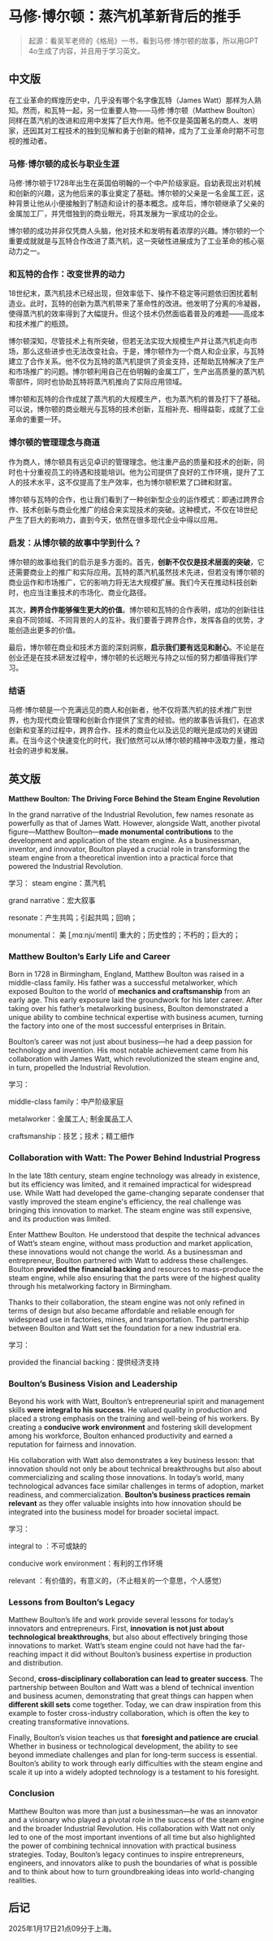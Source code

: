 # 马修·博尔顿：蒸汽机革新背后的推手



> 起源：看吴军老师的《格局》一书，看到马修·博尔顿的故事，所以用GPT 4o生成了内容，并且用于学习英文。

## 中文版



在工业革命的辉煌历史中，几乎没有哪个名字像瓦特（James Watt）那样为人熟知。然而，和瓦特一起，另一位重要人物——马修·博尔顿（Matthew Boulton）同样在蒸汽机的改进和应用中发挥了巨大作用。他不仅是英国著名的商人、发明家，还因其对工程技术的独到见解和勇于创新的精神，成为了工业革命时期不可忽视的推动者。

### 马修·博尔顿的成长与职业生涯

马修·博尔顿于1728年出生在英国伯明翰的一个中产阶级家庭。自幼表现出对机械和创新的兴趣，这为他后来的事业奠定了基础。博尔顿的父亲是一名金属工匠，这种背景让他从小便接触到了制造和设计的基本概念。成年后，博尔顿继承了父亲的金属加工厂，并凭借独到的商业眼光，将其发展为一家成功的企业。

博尔顿的成功并非仅凭商人头脑，他对技术和发明有着浓厚的兴趣。博尔顿的一个重要成就就是与瓦特合作改进了蒸汽机，这一突破性进展成为了工业革命的核心驱动力之一。

### 和瓦特的合作：改变世界的动力

18世纪末，蒸汽机技术已经出现，但效率低下、操作不稳定等问题依旧困扰着制造业。此时，瓦特的创新为蒸汽机带来了革命性的改进。他发明了分离的冷凝器，使得蒸汽机的效率得到了大幅提升。但这个技术仍然面临着普及的难题——高成本和技术推广的瓶颈。

博尔顿深知，尽管技术上有所突破，但若无法实现大规模生产并让蒸汽机走向市场，那么这些进步也无法改变社会。于是，博尔顿作为一个商人和企业家，与瓦特建立了合作关系。他不仅为瓦特的蒸汽机提供了资金支持，还帮助瓦特解决了生产和市场推广的问题。博尔顿利用自己在伯明翰的金属工厂，生产出高质量的蒸汽机零部件，同时也协助瓦特将蒸汽机推向了实际应用领域。

博尔顿和瓦特的合作成就了蒸汽机的大规模生产，也为蒸汽机的普及打下了基础。可以说，博尔顿的商业眼光与瓦特的技术创新，互相补充、相得益彰，成就了工业革命的重要一环。

### 博尔顿的管理理念与商道

作为商人，博尔顿具有远见卓识的管理理念。他注重产品的质量和技术的创新，同时也十分重视员工的待遇和技能培训。他为公司提供了良好的工作环境，提升了工人的技术水平，这不仅提高了生产效率，也为博尔顿积累了口碑和财富。

博尔顿与瓦特的合作，也让我们看到了一种创新型企业的运作模式：即通过跨界合作、技术创新与商业化推广的结合来实现技术的突破。这种模式，不仅在18世纪产生了巨大的影响力，直到今天，依然在很多现代企业中得以应用。

### 启发：从博尔顿的故事中学到什么？

博尔顿的故事给我们的启示是多方面的。首先，**创新不仅仅是技术层面的突破**，它还需要商业上的推广和实际应用。瓦特的蒸汽机虽然技术先进，但若没有博尔顿的商业运作和市场推广，它的影响力将无法大规模扩展。我们今天在推动科技创新时，也应当注重技术的市场化、商业化路径。

其次，**跨界合作能够催生更大的价值**。博尔顿和瓦特的合作表明，成功的创新往往来自不同领域、不同背景的人的互补。我们要善于跨界合作，发挥各自的优势，才能创造出更多的价值。

最后，博尔顿在商业和技术方面的深刻洞察，**启示我们要有远见和耐心**。不论是在创业还是在技术研发过程中，博尔顿的长远眼光与持之以恒的努力都值得我们学习。

### 结语

马修·博尔顿是一个充满远见的商人和创新者，他不仅将蒸汽机的技术推广到世界，也为现代商业管理和创新合作提供了宝贵的经验。他的故事告诉我们，在追求创新和变革的过程中，跨界合作、技术的商业化以及远见的眼光是成功的关键因素。在当今这个快速变化的时代，我们依然可以从博尔顿的精神中汲取力量，推动社会的进步和发展。



## 英文版



**Matthew Boulton: The Driving Force Behind the Steam Engine Revolution**

In the grand narrative of the Industrial Revolution, few names resonate as powerfully as that of James Watt. However, alongside Watt, another pivotal figure—Matthew Boulton—**made monumental contributions** to the development and application of the steam engine. As a businessman, inventor, and innovator, Boulton played a crucial role in transforming the steam engine from a theoretical invention into a practical force that powered the Industrial Revolution.

学习：
steam engine：蒸汽机

grand narrative：宏大叙事

resonate：产生共鸣；引起共鸣；回响；

monumental： 美 [ˌmɑːnjuˈmentl] 重大的；历史性的；不朽的；巨大的；



### Matthew Boulton’s Early Life and Career

Born in 1728 in Birmingham, England, Matthew Boulton was raised in a middle-class family. His father was a successful metalworker, which exposed Boulton to the world of **mechanics and craftsmanship** from an early age. This early exposure laid the groundwork for his later career. After taking over his father’s metalworking business, Boulton demonstrated a unique ability to combine technical expertise with business acumen, turning the factory into one of the most successful enterprises in Britain.

Boulton’s career was not just about business—he had a deep passion for technology and invention. His most notable achievement came from his collaboration with James Watt, which revolutionized the steam engine and, in turn, propelled the Industrial Revolution.

学习：

middle-class family：中产阶级家庭

metalworker：金属工人; 制金属品工人

craftsmanship：技艺；技术；精工细作



### Collaboration with Watt: The Power Behind Industrial Progress

In the late 18th century, steam engine technology was already in existence, but its efficiency was limited, and it remained impractical for widespread use. While Watt had developed the game-changing separate condenser that vastly improved the steam engine's efficiency, the real challenge was bringing this innovation to market. The steam engine was still expensive, and its production was limited.

Enter Matthew Boulton. He understood that despite the technical advances of Watt’s steam engine, without mass production and market application, these innovations would not change the world. As a businessman and entrepreneur, Boulton partnered with Watt to address these challenges. Boulton **provided the financial backing** and resources to mass-produce the steam engine, while also ensuring that the parts were of the highest quality through his metalworking factory in Birmingham.

Thanks to their collaboration, the steam engine was not only refined in terms of design but also became affordable and reliable enough for widespread use in factories, mines, and transportation. The partnership between Boulton and Watt set the foundation for a new industrial era.



学习：

provided the financial backing：提供经济支持



### Boulton’s Business Vision and Leadership

Beyond his work with Watt, Boulton’s entrepreneurial spirit and management skills **were integral to his success**. He valued quality in production and placed a strong emphasis on the training and well-being of his workers. By creating a **conducive work environment** and fostering skill development among his workforce, Boulton enhanced productivity and earned a reputation for fairness and innovation.

His collaboration with Watt also demonstrates a key business lesson: that innovation should not only be about technical breakthroughs but also about commercializing and scaling those innovations. In today’s world, many technological advances face similar challenges in terms of adoption, market readiness, and commercialization. **Boulton’s business practices remain relevant** as they offer valuable insights into how innovation should be integrated into the business model for broader societal impact.

学习：

integral to ：不可或缺的

conducive work environment：有利的工作环境

relevant ：有价值的，有意义的，（不止相关的一个意思，个人感觉）



### Lessons from Boulton’s Legacy

Matthew Boulton’s life and work provide several lessons for today’s innovators and entrepreneurs. First, **innovation is not just about technological breakthroughs**, but also about effectively bringing those innovations to market. Watt’s steam engine could not have had the far-reaching impact it did without Boulton’s business expertise in production and distribution.

Second, **cross-disciplinary collaboration can lead to greater success**. The partnership between Boulton and Watt was a blend of technical invention and business acumen, demonstrating that great things can happen when **different skill sets** come together. Today, we can draw inspiration from this example to foster cross-industry collaboration, which is often the key to creating transformative innovations.

Finally, Boulton’s vision teaches us that **foresight and patience are crucial**. Whether in business or technological development, the ability to see beyond immediate challenges and plan for long-term success is essential. Boulton’s ability to work through early difficulties with the steam engine and scale it up into a widely adopted technology is a testament to his foresight.



### Conclusion

Matthew Boulton was more than just a businessman—he was an innovator and a visionary who played a pivotal role in the success of the steam engine and the broader Industrial Revolution. His collaboration with Watt not only led to one of the most important inventions of all time but also highlighted the power of combining technical innovation with practical business strategies. Today, Boulton’s legacy continues to inspire entrepreneurs, engineers, and innovators alike to push the boundaries of what is possible and to think about how to turn groundbreaking ideas into world-changing realities.





## 后记

2025年1月17日21点09分于上海。 

